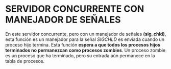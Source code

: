 <h1>SERVIDOR CONCURRENTE CON MANEJADOR DE SEÑALES</h1>
En este servidor concurrente, pero con un manejador de señales <b>(sig_chld)</b>, esta función es un manejador para la señal <i>SIGCHLD</i> es enviada cuando un proceso hijo termina. Esta función <b>espera a que todos los procesos hijos terminados no permanezcan como procesos zombies</b>.
Un proceso zombie es un proceso que ha terminado, pero su entrada aún permanece en la tabla de procesos.
